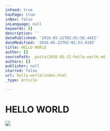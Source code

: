```yaml
---
inFeed: true
hasPage: true
inNav: false
inLanguage: null
keywords: []
description: ''
datePublished: '2016-05-22T02:01:56.445Z'
dateModified: '2016-05-22T02:01:53.419Z'
title: HELLO WORLD
author: []
sourcePath: _posts/2016-05-21-hello-world.md
authors: []
publisher: null
starred: false
url: hello-world/index.html
_type: Article

---
```

# HELLO WORLD
![](https://the-grid-user-content.s3-us-west-2.amazonaws.com/49bb4470-02c0-4c15-9f61-43c78b345c23.jpg)